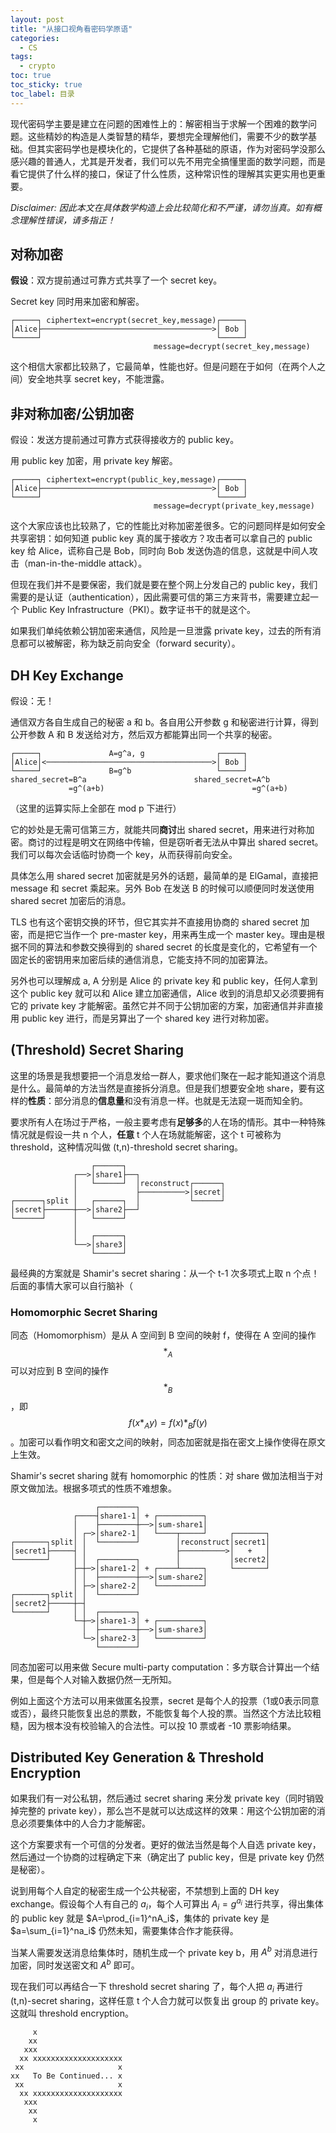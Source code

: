 ```yaml
---
layout: post
title: "从接口视角看密码学原语"
categories:
  - CS
tags:
  - crypto
toc: true
toc_sticky: true
toc_label: 目录
---
```


现代密码学主要是建立在问题的困难性上的：解密相当于求解一个困难的数学问题。这些精妙的构造是人类智慧的精华，要想完全理解他们，需要不少的数学基础。但其实密码学也是模块化的，它提供了各种基础的原语，作为对密码学没那么感兴趣的普通人，尤其是开发者，我们可以先不用完全搞懂里面的数学问题，而是看它提供了什么样的接口，保证了什么性质，这种常识性的理解其实更实用也更重要。

*Disclaimer: 因此本文在具体数学构造上会比较简化和不严谨，请勿当真。如有概念理解性错误，请多指正！*

## 对称加密
**假设**：双方提前通过可靠方式共享了一个 secret key。

Secret key 同时用来加密和解密。

```
┌─────┐ ciphertext=encrypt(secret_key,message)┌─────┐
│Alice├──────────────────────────────────────>│ Bob │
└─────┘                                       └─────┘
                                message=decrypt(secret_key,message)
```

这个相信大家都比较熟了，它最简单，性能也好。但是问题在于如何（在两个人之间）安全地共享 secret key，不能泄露。


## 非对称加密/公钥加密
假设：发送方提前通过可靠方式获得接收方的 public key。

用 public key 加密，用 private key 解密。

```
┌─────┐ ciphertext=encrypt(public_key,message)┌─────┐
│Alice├──────────────────────────────────────>│ Bob │
└─────┘                                       └─────┘
                                message=decrypt(private_key,message)
```

这个大家应该也比较熟了，它的性能比对称加密差很多。它的问题同样是如何安全共享密钥：如何知道 public key 真的属于接收方？攻击者可以拿自己的 public key 给 Alice，谎称自己是 Bob，同时向 Bob 发送伪造的信息，这就是中间人攻击（man-in-the-middle attack）。

但现在我们并不是要保密，我们就是要在整个网上分发自己的 public key，我们需要的是认证（authentication），因此需要可信的第三方来背书，需要建立起一个 Public Key Infrastructure（PKI）。数字证书干的就是这个。

如果我们单纯依赖公钥加密来通信，风险是一旦泄露 private key，过去的所有消息都可以被解密，称为缺乏前向安全（forward security）。

## DH Key Exchange

假设：无！

通信双方各自生成自己的秘密 a 和 b。各自用公开参数 g 和秘密进行计算，得到公开参数 A 和 B 发送给对方，然后双方都能算出同一个共享的秘密。

```
┌─────┐               A=g^a, g                ┌─────┐
│Alice│<─────────────────────────────────────>│ Bob │
└─────┘               B=g^b                   └─────┘
shared_secret=B^a                        shared_secret=A^b
             =g^(a+b)                                 =g^(a+b)
```
（这里的运算实际上全部在 mod p 下进行）

它的妙处是无需可信第三方，就能共同**商讨**出 shared secret，用来进行对称加密。商讨的过程是明文在网络中传输，但是窃听者无法从中算出 shared secret。我们可以每次会话临时协商一个 key，从而获得前向安全。

具体怎么用 shared secret 加密就是另外的话题，最简单的是 ElGamal，直接把 message 和 secret 乘起来。另外 Bob 在发送 B 的时候可以顺便同时发送使用 shared secret 加密后的消息。

TLS 也有这个密钥交换的环节，但它其实并不直接用协商的 shared secret 加密，而是把它当作一个 pre-master key，用来再生成一个 master key。理由是根据不同的算法和参数交换得到的 shared secret 的长度是变化的，它希望有一个固定长的密钥用来加密后续的通信消息，它能支持不同的加密算法。

另外也可以理解成 a, A 分别是 Alice 的 private key 和 public key，任何人拿到这个 public key 就可以和 Alice 建立加密通信，Alice 收到的消息却又必须要拥有它的 private key 才能解密。虽然它并不同于公钥加密的方案，加密通信并非直接用 public key 进行，而是另算出了一个 shared key 进行对称加密。

## (Threshold) Secret Sharing

这里的场景是我想要把一个消息发给一群人，要求他们聚在一起才能知道这个消息是什么。最简单的方法当然是直接拆分消息。但是我们想要安全地 share，要有这样的**性质**：部分消息的**信息量**和没有消息一样。也就是无法窥一斑而知全豹。

要求所有人在场过于严格，一般主要考虑有**足够多**的人在场的情形。其中一种特殊情况就是假设一共 n 个人，**任意** t 个人在场就能解密，这个 t 可被称为 threshold，这种情况叫做 (t,n)-threshold secret sharing。
```
                  ┌──────┐
              ┌──>│share1├──┐
              │   └──────┘  │reconstruct┌──────┐
              │             ├──────────>│secret│
┌──────┐split │   ┌──────┐  │           └──────┘
│secret├──────┼──>│share2├──┘
└──────┘      │   └──────┘
              │
              │   ┌──────┐
              └──>│share3│
                  └──────┘
```

最经典的方案就是 Shamir's secret sharing：从一个 t-1 次多项式上取 n 个点！后面的事情大家可以自行脑补（

### Homomorphic Secret Sharing

同态（Homomorphism）是从 A 空间到 B 空间的映射 f，使得在 A 空间的操作 $$*_A$$ 可以对应到 B 空间的操作 $$*_B$$，即 $$f(x *_A y) = f(x)*_B f(y)$$。加密可以看作明文和密文之间的映射，同态加密就是指在密文上操作使得在原文上生效。

Shamir's secret sharing 就有 homomorphic 的性质：对 share 做加法相当于对原文做加法。根据多项式的性质不难想象。

```
                   ┌────────┐
              ┌────┤share1-1│ + ┌──────────┐
              │    ├────────┼──>│sum-share1│
              │ ┌─>│share2-1│   └────┬─────┘     ┌───────┐
┌───────┐split│ │  └────────┘        │reconstruct│secret1│
│secret1├─────┤ │                    ├──────────>│   +   │
└───────┘     │ │  ┌────────┐        │           │secret2│
              ├─┼─>│share1-2│ + ┌────┴─────┐     └───────┘
              │ │  ├────────┼──>│sum-share2│
              │ ├─>│share2-2│   └──────────┘
┌───────┐split│ │  └────────┘
│secret2├─────┼─┤
└───────┘     │ │  ┌────────┐
              └─┼─>│share1-3│ + ┌──────────┐
                │  ├────────┼──>│sum-share3│
                └─>│share2-3│   └──────────┘
                   └────────┘
```

同态加密可以用来做 Secure multi-party computation：多方联合计算出一个结果，但是每个人对输入数据仍然一无所知。

例如上面这个方法可以用来做匿名投票，secret 是每个人的投票（1或0表示同意或否），最终只能恢复出总的票数，不能恢复每个人投的票。当然这个方法比较粗糙，因为根本没有校验输入的合法性。可以投 10 票或者 -10 票影响结果。


## Distributed Key Generation & Threshold Encryption

如果我们有一对公私钥，然后通过 secret sharing 来分发 private key（同时销毁掉完整的 private key），那么岂不是就可以达成这样的效果：用这个公钥加密的消息必须要集体中的人合力才能解密。

这个方案要求有一个可信的分发者。更好的做法当然是每个人自选 private key，然后通过一个协商的过程确定下来（确定出了 public key，但是 private key 仍然是秘密）。

说到用每个人自定的秘密生成一个公共秘密，不禁想到上面的 DH key exchange。假设每个人有自己的 $a_i$，每个人可算出 $A_i=g^{a_i}$ 进行共享，得出集体的 public key 就是 $A=\prod_{i=1}^nA_i$，集体的 private key 是 $a=\sum_{i=1}^na_i$ 仍然未知，需要集体合作才能获得。

当某人需要发送消息给集体时，随机生成一个 private key b，用 $A^b$ 对消息进行加密，同时发送密文和 $A^b$ 即可。

现在我们可以再结合一下 threshold secret sharing 了，每个人把 $a_i$ 再进行 (t,n)-secret sharing，这样任意 t 个人合力就可以恢复出 group 的 private key。这就叫 threshold encryption。


```
     x
    xx
   xxx
  xx xxxxxxxxxxxxxxxxxxxx
 xx                     x
xx   To Be Continued... x
 xx                     x
  xx xxxxxxxxxxxxxxxxxxxx
   xxx
    xx
     x
```